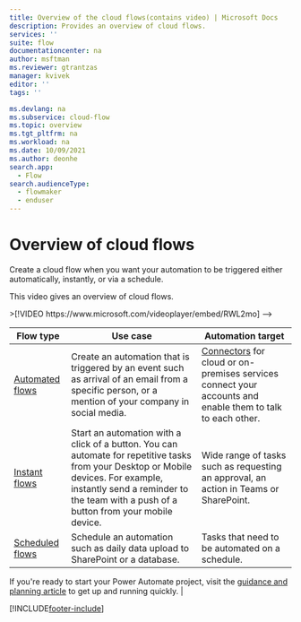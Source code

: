 ```yaml
---
title: Overview of the cloud flows(contains video) | Microsoft Docs
description: Provides an overview of cloud flows.
services: ''
suite: flow
documentationcenter: na
author: msftman
ms.reviewer: gtrantzas
manager: kvivek
editor: ''
tags: ''

ms.devlang: na
ms.subservice: cloud-flow
ms.topic: overview
ms.tgt_pltfrm: na
ms.workload: na
ms.date: 10/09/2021
ms.author: deonhe
search.app: 
  - Flow
search.audienceType: 
  - flowmaker
  - enduser
---
```

# Overview of cloud flows

Create a cloud flow when you want your automation to be triggered either automatically, instantly, or via a schedule.

This video gives an overview of cloud flows.

<!-->
>[!VIDEO https://www.microsoft.com/videoplayer/embed/RWL2mo]
-->

| **Flow type**                                                                       | **Use case**                                                                                  | **Automation target**                                                                             |
|-------------------------------------------------------------------------------------------|-----------------------------------------------------------------------------------------------|----------------------------------------------------------------------------------------|
| [Automated flows](get-started-logic-flow.md)                 | Create an automation that is triggered by an event such as arrival of an email from a specific person, or a mention of your company in social media.| [Connectors](/connectors/) for cloud or on-premises services connect your accounts and enable them to talk to each other. |
| [Instant flows](introduction-to-button-flows.md)              | Start an automation with a click of a button. You can automate for repetitive tasks from your Desktop or Mobile devices. For example, instantly send a reminder to the team with a push of a button from your mobile device.                      |     Wide range of tasks such as requesting an approval, an action in Teams or SharePoint.                                                                                |
| [Scheduled flows](run-scheduled-tasks.md)                    | Schedule an automation such as daily data upload to SharePoint or a database.             |Tasks that need to be automated on a schedule.


If you're ready to start your Power Automate project, visit the [guidance and planning article](./guidance/planning/introduction.md) to get up and running quickly.                                                                          |




[!INCLUDE[footer-include](includes/footer-banner.md)]